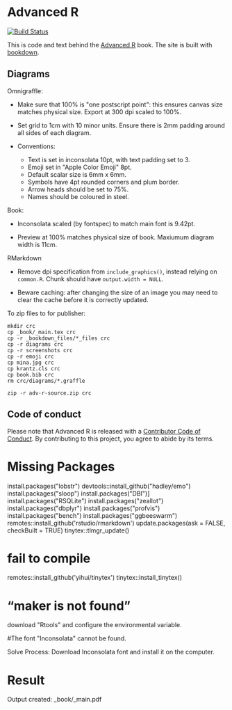 # Advanced R

[![Build Status](https://travis-ci.org/hadley/adv-r.svg?branch=master)](https://travis-ci.org/hadley/adv-r)

This is code and text behind the [Advanced R](http://adv-r.hadley.nz)
book.  The site is built with [bookdown](https://bookdown.org/yihui/bookdown/).

## Diagrams

Omnigraffle:
  
* Make sure that 100% is "one postscript point": this ensures canvas
  size matches physical size. Export at 300 dpi scaled to 100%.

* Set grid to 1cm with 10 minor units. Ensure there is 2mm padding around
  all sides of each diagram.

* Conventions:
    * Text is set in inconsolata 10pt, with text padding set to 3. 
    * Emoji set in "Apple Color Emoji" 8pt.
    * Default scalar size is 6mm x 6mm.
    * Symbols have 4pt rounded corners and plum border.
    * Arrow heads should be set to 75%.
    * Names should be coloured in steel.

Book:

* Inconsolata scaled (by fontspec) to match main font is 9.42pt.

* Preview at 100% matches physical size of book. Maxiumum diagram width is 11cm.

RMarkdown

* Remove dpi specification from `include_graphics()`, instead relying
  on `common.R`. Chunk should have `output.width = NULL`.

* Beware caching: after changing the size of an image you may need to
  clear the cache before it is correctly updated.

To zip files to for publisher:

```
mkdir crc
cp _book/_main.tex crc
cp -r _bookdown_files/*_files crc
cp -r diagrams crc
cp -r screenshots crc
cp -r emoji crc
cp mina.jpg crc
cp krantz.cls crc
cp book.bib crc
rm crc/diagrams/*.graffle

zip -r adv-r-source.zip crc
```

## Code of conduct

Please note that Advanced R is released with a [Contributor Code of Conduct](CODE_OF_CONDUCT.md).
By contributing to this project, you agree to abide by its terms.


# Missing Packages

install.packages("lobstr")
devtools::install_github("hadley/emo")
install.packages("sloop")
install.packages("DBI")]
install.packages("RSQLite")
install.packages("zeallot")
install.packages("dbplyr")
install.packages("profvis")
install.packages("bench")
install.packages("ggbeeswarm")
remotes::install_github('rstudio/rmarkdown')
update.packages(ask = FALSE, checkBuilt = TRUE)
tinytex::tlmgr_update()

# fail to compile
remotes::install_github('yihui/tinytex')
tinytex::install_tinytex()

# “maker is not found”
download "Rtools" and configure the environmental variable.

#The font "Inconsolata" cannot be found.

Solve Process: Download Inconsolata font and install it on the computer. 

# Result
Output created: _book/_main.pdf


